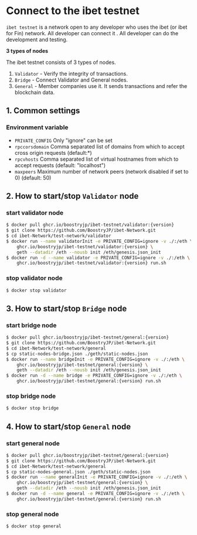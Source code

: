 # Connect to the ibet testnet

`ibet testnet` is a network open to any developer who uses the ibet (or ibet for Fin) network.
All developer can connect it . 
All developer can do the development and testing.

**3 types of nodes**

The ibet testnet consists of 3 types of nodes.

1. `Validator` - Verify the integrity of transactions.  
2. `Bridge` - Connect Validator and General nodes.  
3. `General` - Member companies use it. It sends transactions and refer the blockchain data.  

## 1. Common settings

### Environment variable

* `PRIVATE_CONFIG` Only "ignore" can be set  
* `rpccorsdomain` Comma separated list of domains from which to accept cross origin requests (default:*)  
* `rpcvhosts` Comma separated list of virtual hostnames from which to accept requests (default: "localhost")  
* `maxpeers` Maximum number of network peers (network disabled if set to 0) (default: 50)  

## 2. How to start/stop `Validator` node

### start validator node 

```bash
$ docker pull ghcr.io/boostryjp/ibet-testnet/validator:{version}
$ git clone https://github.com/BoostryJP/ibet-Network.git
$ cd ibet-Network/test-network/validator
$ docker run --name validatorInit -e PRIVATE_CONFIG=ignore -v ./:/eth \
    ghcr.io/boostryjp/ibet-testnet/validator:{version} \
    geth --datadir /eth --nousb init /eth/genesis.json_init
$ docker run -d --name validator -e PRIVATE_CONFIG=ignore -v ./:/eth \
    ghcr.io/boostryjp/ibet-testnet/validator:{version} run.sh 
```

### stop validator node 

```bash
$ docker stop validator
```

## 3. How to start/stop `Bridge` node

### start bridge node

```bash
$ docker pull ghcr.io/boostryjp/ibet-testnet/general:{version}
$ git clone https://github.com/BoostryJP/ibet-Network.git
$ cd ibet-Network/test-network/general
$ cp static-nodes-bridge.json ./geth/static-nodes.json
$ docker run --name bridgeInit -e PRIVATE_CONFIG=ignore -v ./:/eth \
    ghcr.io/boostryjp/ibet-testnet/general:{version} \
    geth --datadir /eth --nousb init /eth/genesis.json_init
$ docker run -d --name bridge -e PRIVATE_CONFIG=ignore -v ./:/eth \
    ghcr.io/boostryjp/ibet-testnet/general:{version} run.sh 
```

### stop bridge node 

```bash
$ docker stop bridge
```

## 4. How to start/stop `General` node

### start general node

```bash
$ docker pull ghcr.io/boostryjp/ibet-testnet/general:{version}
$ git clone https://github.com/BoostryJP/ibet-Network.git
$ cd ibet-Network/test-network/general
$ cp static-nodes-general.json ./geth/static-nodes.json
$ docker run --name generalInit -e PRIVATE_CONFIG=ignore -v ./:/eth \
    ghcr.io/boostryjp/ibet-testnet/general:{version} \
    geth --datadir /eth --nousb init /eth/genesis.json_init
$ docker run -d --name general -e PRIVATE_CONFIG=ignore -v ./:/eth \
    ghcr.io/boostryjp/ibet-testnet/general:{version} run.sh 
```

### stop general node 

```bash
$ docker stop general
```

